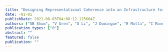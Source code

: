 ```yaml
---
title: "Designing Representational Coherence into an Infrastructure for Collective Sensemaking"
date: -01-01
publishDate: 2021-08-03T04:08:12.125664Z
authors: ["SB Shum", "V Uren", "G Li", "J Domingue", "E Motta", "C Mancini"]
publication_types: ["0"]
abstract: ""
featured: false
publication: ""
---
```


